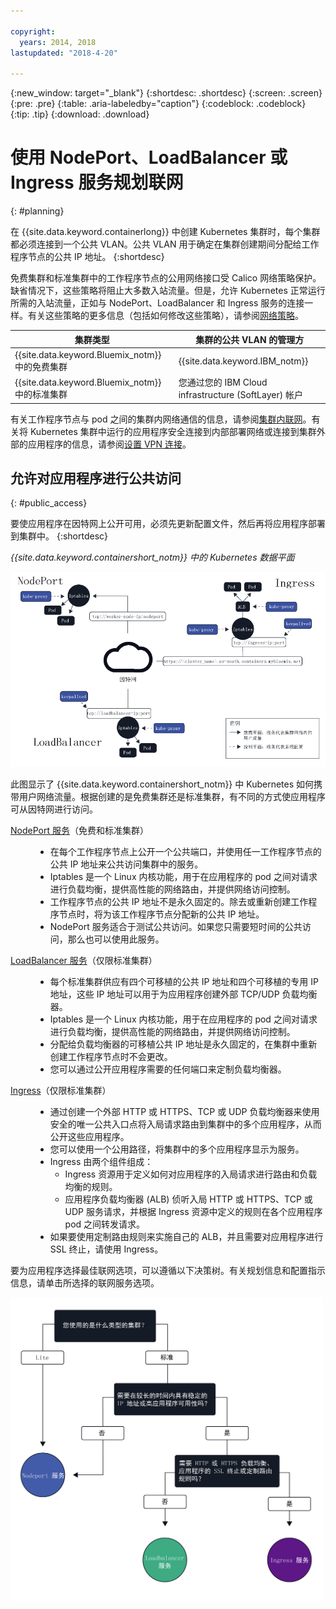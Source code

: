 ```yaml
---

copyright:
  years: 2014, 2018
lastupdated: "2018-4-20"

---
```


{:new_window: target="_blank"}
{:shortdesc: .shortdesc}
{:screen: .screen}
{:pre: .pre}
{:table: .aria-labeledby="caption"}
{:codeblock: .codeblock}
{:tip: .tip}
{:download: .download}


# 使用 NodePort、LoadBalancer 或 Ingress 服务规划联网
{: #planning}

在 {{site.data.keyword.containerlong}} 中创建 Kubernetes 集群时，每个集群都必须连接到一个公共 VLAN。公共 VLAN 用于确定在集群创建期间分配给工作程序节点的公共 IP 地址。
{:shortdesc}

免费集群和标准集群中的工作程序节点的公用网络接口受 Calico 网络策略保护。缺省情况下，这些策略将阻止大多数入站流量。但是，允许 Kubernetes 正常运行所需的入站流量，正如与 NodePort、LoadBalancer 和 Ingress 服务的连接一样。有关这些策略的更多信息（包括如何修改这些策略），请参阅[网络策略](cs_network_policy.html#network_policies)。

|集群类型|集群的公共 VLAN 的管理方|
|------------|------------------------------------------|
|{{site.data.keyword.Bluemix_notm}} 中的免费集群|{{site.data.keyword.IBM_notm}}|
|{{site.data.keyword.Bluemix_notm}} 中的标准集群|您通过您的 IBM Cloud infrastructure (SoftLayer) 帐户|

有关工作程序节点与 pod 之间的集群内网络通信的信息，请参阅[集群内联网](cs_secure.html#in_cluster_network)。有关将 Kubernetes 集群中运行的应用程序安全连接到内部部署网络或连接到集群外部的应用程序的信息，请参阅[设置 VPN 连接](cs_vpn.html)。

## 允许对应用程序进行公共访问
{: #public_access}

要使应用程序在因特网上公开可用，必须先更新配置文件，然后再将应用程序部署到集群中。
{:shortdesc}

*{{site.data.keyword.containershort_notm}} 中的 Kubernetes 数据平面*

![{{site.data.keyword.containerlong_notm}} Kubernetes 体系结构](images/networking.png)

此图显示了 {{site.data.keyword.containershort_notm}} 中 Kubernetes 如何携带用户网络流量。根据创建的是免费集群还是标准集群，有不同的方式使应用程序可从因特网进行访问。

<dl>
<dt><a href="cs_nodeport.html#planning" target="_blank">NodePort 服务</a>（免费和标准集群）</dt>
<dd>
 <ul>
  <li>在每个工作程序节点上公开一个公共端口，并使用任一工作程序节点的公共 IP 地址来公共访问集群中的服务。</li>
  <li>Iptables 是一个 Linux 内核功能，用于在应用程序的 pod 之间对请求进行负载均衡，提供高性能的网络路由，并提供网络访问控制。</li>
  <li>工作程序节点的公共 IP 地址不是永久固定的。除去或重新创建工作程序节点时，将为该工作程序节点分配新的公共 IP 地址。</li>
  <li>NodePort 服务适合于测试公共访问。如果您只需要短时间的公共访问，那么也可以使用此服务。</li>
 </ul>
</dd>
<dt><a href="cs_loadbalancer.html#planning" target="_blank">LoadBalancer 服务</a>（仅限标准集群）</dt>
<dd>
 <ul>
  <li>每个标准集群供应有四个可移植的公共 IP 地址和四个可移植的专用 IP 地址，这些 IP 地址可以用于为应用程序创建外部 TCP/UDP 负载均衡器。</li>
  <li>Iptables 是一个 Linux 内核功能，用于在应用程序的 pod 之间对请求进行负载均衡，提供高性能的网络路由，并提供网络访问控制。</li>
  <li>分配给负载均衡器的可移植公共 IP 地址是永久固定的，在集群中重新创建工作程序节点时不会更改。</li>
  <li>您可以通过公开应用程序需要的任何端口来定制负载均衡器。</li></ul>
</dd>
<dt><a href="cs_ingress.html#planning" target="_blank">Ingress</a>（仅限标准集群）</dt>
<dd>
 <ul>
  <li>通过创建一个外部 HTTP 或 HTTPS、TCP 或 UDP 负载均衡器来使用安全的唯一公共入口点将入局请求路由到集群中的多个应用程序，从而公开这些应用程序。</li>
  <li>您可以使用一个公用路径，将集群中的多个应用程序显示为服务。</li>
  <li>Ingress 由两个组件组成：
   <ul>
    <li>Ingress 资源用于定义如何对应用程序的入局请求进行路由和负载均衡的规则。</li>
    <li>应用程序负载均衡器 (ALB) 侦听入局 HTTP 或 HTTPS、TCP 或 UDP 服务请求，并根据 Ingress 资源中定义的规则在各个应用程序 pod 之间转发请求。</li>
   </ul>
  <li>如果要使用定制路由规则来实施自己的 ALB，并且需要对应用程序进行 SSL 终止，请使用 Ingress。</li>
 </ul>
</dd></dl>

要为应用程序选择最佳联网选项，可以遵循以下决策树。有关规划信息和配置指示信息，请单击所选择的联网服务选项。

<img usemap="#networking_map" border="0" class="image" src="images/networkingdt.png" width="500px" alt="此图像指导您选择应用程序的最佳联网选项。如果此图像未显示，仍可在文档这找到此信息。" style="width:500px;" />
<map name="networking_map" id="networking_map">
<area href="/docs/containers/cs_nodeport.html" alt="Nodeport 服务" shape="circle" coords="52, 283, 45"/>
<area href="/docs/containers/cs_loadbalancer.html" alt="LoadBalancer 服务" shape="circle" coords="247, 419, 44"/>
<area href="/docs/containers/cs_ingress.html" alt="Ingress 服务" shape="circle" coords="445, 420, 45"/>
</map>

